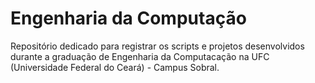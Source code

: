 # Engenharia da Computação

Repositório dedicado para registrar os scripts e projetos desenvolvidos durante a graduação de Engenharia da Computacação 
na UFC (Universidade Federal do Ceará) - Campus Sobral.
